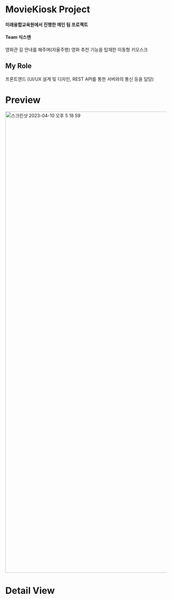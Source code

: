 # MovieKiosk Project
#### 미래융합교육원에서 진행한 메인 팀 프로젝트

#### Team 식스맨
영화관 길 안내를 해주며(자율주행) 영화 추천 기능을 탑재한 이동형 키오스크

## My Role
프론트엔드 (UI/UX 설계 및 디자인, REST API를 통한 서버와의 통신 등을 담당)


# Preview
<img width="1440" alt="스크린샷 2023-04-10 오후 5 18 59" src="https://user-images.githubusercontent.com/120015594/231398745-48f04c13-d7b3-41a8-a54b-a11917ee0b18.png">

# Detail View
